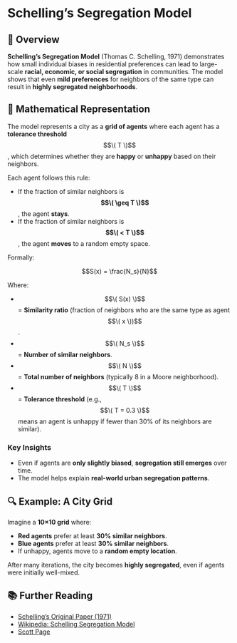 # Schelling’s Segregation Model

## 📌 Overview
**Schelling’s Segregation Model** (Thomas C. Schelling, 1971) demonstrates how small individual biases in residential preferences can lead to large-scale **racial, economic, or social segregation** in communities. The model shows that even **mild preferences** for neighbors of the same type can result in **highly segregated neighborhoods**.

## 📖 Mathematical Representation
The model represents a city as a **grid of agents** where each agent has a **tolerance threshold** $$\( T \)$$, which determines whether they are **happy** or **unhappy** based on their neighbors.

Each agent follows this rule:
- If the fraction of similar neighbors is **$$\( \geq T \)$$**, the agent **stays**.
- If the fraction of similar neighbors is **$$\( < T \)$$**, the agent **moves** to a random empty space.

Formally:

$$S(x) = \frac{N_s}{N}$$

Where:
- $$\( S(x) \)$$ = **Similarity ratio** (fraction of neighbors who are the same type as agent $$\( x \))$$.
- $$\( N_s \)$$ = **Number of similar neighbors**.
- $$\( N \)$$ = **Total number of neighbors** (typically 8 in a Moore neighborhood).
- $$\( T \)$$ = **Tolerance threshold** (e.g., $$\( T = 0.3 \)$$ means an agent is unhappy if fewer than 30% of its neighbors are similar).

### **Key Insights**
- Even if agents are **only slightly biased**, **segregation still emerges** over time.
- The model helps explain **real-world urban segregation patterns**.

## 🔍 Example: A City Grid
Imagine a **10×10 grid** where:
- **Red agents** prefer at least **30% similar neighbors**.
- **Blue agents** prefer at least **30% similar neighbors**.
- If unhappy, agents move to a **random empty location**.

After many iterations, the city becomes **highly segregated**, even if agents were initially well-mixed.

## 📚 Further Reading
- [Schelling’s Original Paper (1971)](https://www.jstor.org/stable/1823701)
- [Wikipedia: Schelling Segregation Model](https://en.wikipedia.org/wiki/Schelling%27s_model_of_segregation)
- [Scott Page](https://www.youtube.com/watch?v=VJgP36IQ6go)
